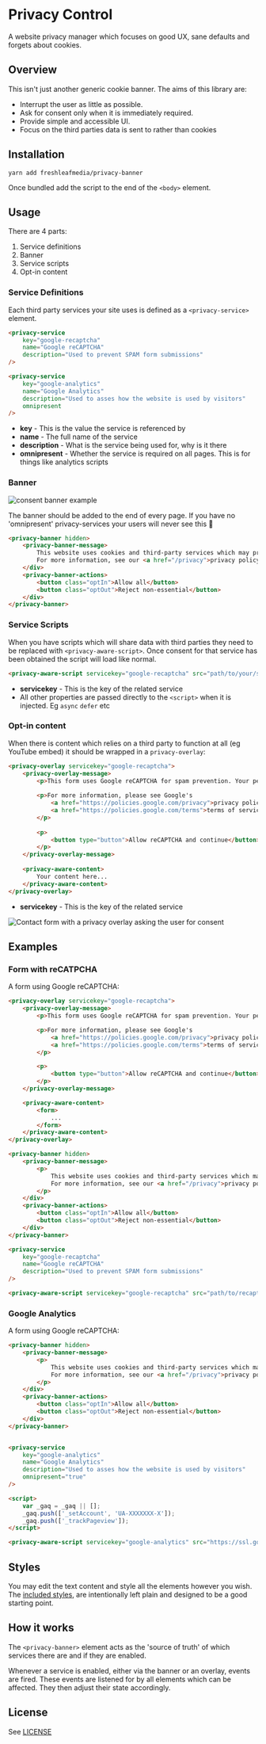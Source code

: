 # Privacy Control

A website privacy manager which focuses on good UX, sane defaults and forgets about cookies.


## Overview

This isn't just another generic cookie banner. The aims of this library are:

- Interrupt the user as little as possible.
- Ask for consent only when it is immediately required.
- Provide simple and accessible UI.
- Focus on the third parties data is sent to rather than cookies


## Installation

```
yarn add freshleafmedia/privacy-banner
```

Once bundled add the script to the end of the `<body>` element.


## Usage

There are 4 parts:

1. Service definitions
2. Banner
3. Service scripts
4. Opt-in content


### Service Definitions

Each third party services your site uses is defined as a `<privacy-service>` element.

```html
<privacy-service
    key="google-recaptcha"
    name="Google reCAPTCHA"
    description="Used to prevent SPAM form submissions"
/>
```

```html
<privacy-service
    key="google-analytics"
    name="Google Analytics"
    description="Used to asses how the website is used by visitors"
    omnipresent
/>
```

- **key** - This is the value the service is referenced by
- **name** - The full name of the service
- **description** - What is the service being used for, why is it there
- **omnipresent** - Whether the service is required on all pages. This is for things like analytics scripts



### Banner

![consent banner example](assets/banner.png)

The banner should be added to the end of every page. If you have no 'omnipresent' privacy-services your users will never see this :tada:

```html
<privacy-banner hidden>
    <privacy-banner-message>
        This website uses cookies and third-party services which may process your personal information.
        For more information, see our <a href="/privacy">privacy policy</a>.
    </div>
    <privacy-banner-actions>
        <button class="optIn">Allow all</button>
        <button class="optOut">Reject non-essential</button>
    </div>
</privacy-banner>
```


### Service Scripts

When you have scripts which will share data with third parties they need to be replaced with `<privacy-aware-script>`.
Once consent for that service has been obtained the script will load like normal.

```html
<privacy-aware-script servicekey="google-recaptcha" src="path/to/your/script.js" async />
```

- **servicekey** - This is the key of the related service
- All other properties are passed directly to the `<script>` when it is injected. Eg `async` `defer` etc


### Opt-in content

When there is content which relies on a third party to function at all (eg YouTube embed) it should be wrapped in a `privacy-overlay`:

```html
<privacy-overlay servicekey="google-recaptcha">
    <privacy-overlay-message>
        <p>This form uses Google reCAPTCHA for spam prevention. Your permission is required to activate it as information may be shared with Google.</p>
        
        <p>For more information, please see Google's
            <a href="https://policies.google.com/privacy">privacy policy</a> and
            <a href="https://policies.google.com/terms">terms of service</a>.
        </p>
        
        <p>
            <button type="button">Allow reCAPTCHA and continue</button>
        </p>
    </privacy-overlay-message>
    
    <privacy-aware-content>
        Your content here...
    </privacy-aware-content>
</privacy-overlay>
```

- **servicekey** - This is the key of the related service

![Contact form with a privacy overlay asking the user for consent](assets/overlay.png)


## Examples

### Form with reCATPCHA

A form using Google reCAPTCHA:

```html
<privacy-overlay servicekey="google-recaptcha">
    <privacy-overlay-message>
        <p>This form uses Google reCAPTCHA for spam prevention. Your permission is required to activate it as information may be shared with Google.</p>

        <p>For more information, please see Google's
            <a href="https://policies.google.com/privacy">privacy policy</a> and
            <a href="https://policies.google.com/terms">terms of service</a>.
        </p>

        <p>
            <button type="button">Allow reCAPTCHA and continue</button>
        </p>
    </privacy-overlay-message>

    <privacy-aware-content>
        <form>
            ...
        </form>
    </privacy-aware-content>
</privacy-overlay>

<privacy-banner hidden>
    <privacy-banner-message>
        <p>
            This website uses cookies and third-party services which may process your personal information.
            For more information, see our <a href="/privacy">privacy policy</a>.
        </p>
    </div>
    <privacy-banner-actions>
        <button class="optIn">Allow all</button>
        <button class="optOut">Reject non-essential</button>
    </div>
</privacy-banner>

<privacy-service
    key="google-recaptcha"
    name="Google reCAPTCHA"
    description="Used to prevent SPAM form submissions"
/>

<privacy-aware-script servicekey="google-recaptcha" src="path/to/recaptcha.js" />
```

### Google Analytics

A form using Google reCAPTCHA:

```html
<privacy-banner hidden>
    <privacy-banner-message>
        <p>
            This website uses cookies and third-party services which may process your personal information.
            For more information, see our <a href="/privacy">privacy policy</a>.
        </p>
    </div>
    <privacy-banner-actions>
        <button class="optIn">Allow all</button>
        <button class="optOut">Reject non-essential</button>
    </div>
</privacy-banner>


<privacy-service
    key="google-analytics"
    name="Google Analytics"
    description="Used to asses how the website is used by visitors"
    omnipresent="true"
/>

<script>
    var _gaq = _gaq || [];
    _gaq.push(['_setAccount', 'UA-XXXXXXX-X']);
    _gaq.push(['_trackPageview']);
</script>

<privacy-aware-script servicekey="google-analytics" src="https://ssl.google-analytics.com/ga.js" />
```


## Styles

You may edit the text content and style all the elements however you wish.
The [included styles](src/styles.scss), are intentionally left plain and designed to be a good starting point.


## How it works

The `<privacy-banner>` element acts as the 'source of truth' of which services there are and if they are enabled.

Whenever a service is enabled, either via the banner or an overlay, events are fired. These events are listened for by all
elements which can be affected. They then adjust their state accordingly.


## License

See [LICENSE](LICENSE)
